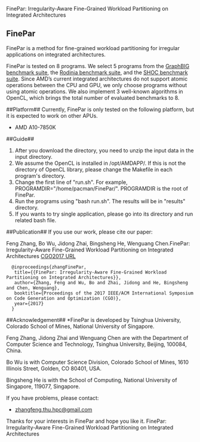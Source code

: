 FinePar: Irregularity-Aware Fine-Grained Workload Partitioning on Integrated Architectures

## FinePar ##
FinePar is a method for fine-grained workload partitioning for irregular applications on integrated architectures.

FinePar is tested on 8 programs.
We select 5 programs from the  [GraphBIG benchmark suite](https://github.com/graphbig/graphBIG), the [Rodinia benchmark suite](http://www.cs.virginia.edu/~skadron/wiki/rodinia/index.php/Rodinia:Accelerating_Compute-Intensive_Applications_with_Accelerators), and the [SHOC benchmark suite](https://github.com/vetter/shoc). Since AMD’s current integrated architectures do not support atomic operations between the CPU and GPU, we only choose programs without using atomic operations. We also implement 3 well-known algorithms in OpenCL, which brings the total number of evaluated benchmarks to 8.

##Platform##
Currently, FinePar is only tested on the following platform, but it is expected to work on other APUs.
* AMD A10-7850K

##Guide##
1. After you download the directory, you need to unzip the input data in the input directory.
2. We assume the OpenCL is installed in /opt/AMDAPP/. If this is not the directory of OpenCL library, please change the Makefile in each program's directory.
3. Change the first line of "run.sh". For example, PROGRAMDIR="/home/pacman/FinePar/". PROGRAMDIR is the root of FinePar.
4. Run the programs using "bash run.sh". The results will be in "results" directory.
5. If you wants to try single application, please go into its directory and run related bash file.

##Publication##
If you use our work, please cite our paper:

Feng Zhang, Bo Wu, Jidong Zhai, Bingsheng He, Wenguang Chen.FinePar: Irregularity-Aware Fine-Grained Workload Partitioning on Integrated Architectures
[CGO2017 URL](http://cgo.org/cgo2017/)

      @inproceedings{zhangFinePar,
       title={{FinePar: Irregularity-Aware Fine-Grained Workload Partitioning on Integrated Architectures}},
       author={Zhang, Feng and Wu, Bo and Zhai, Jidong and He, Bingsheng and Chen, Wenguang},
       booktitle={Proceedings of the 2017 IEEE/ACM International Symposium on Code Generation and Optimization (CGO)},
       year={2017}
      }


##Acknowledgement##
*FinePar is developed by Tsinghua University, Colorado School of Mines, National University of Singapore.

Feng Zhang, Jidong Zhai and Wenguang Chen are with the Department of Computer Science and Technology, Tsinghua University, Beijing, 100084, China.

Bo Wu is with Computer Science Division, Colorado School of Mines, 1610 Illinois Street, Golden, CO 80401, USA.

Bingsheng He is with the School of Computing, National University of Singapore, 119077, Singapore.


If you have problems, please contact:
* zhangfeng.thu.hpc@gmail.com

Thanks for your interests in FinePar and hope you like it. FinePar: Irregularity-Aware Fine-Grained Workload Partitioning on Integrated Architectures

